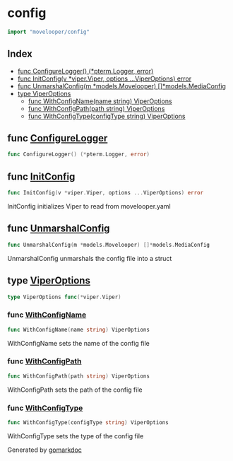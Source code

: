 <!-- gomarkdoc:embed:start -->

<!-- Code generated by gomarkdoc. DO NOT EDIT -->

# config

```go
import "movelooper/config"
```

## Index

- [func ConfigureLogger\(\) \(\*pterm.Logger, error\)](<#ConfigureLogger>)
- [func InitConfig\(v \*viper.Viper, options ...ViperOptions\) error](<#InitConfig>)
- [func UnmarshalConfig\(m \*models.Movelooper\) \[\]\*models.MediaConfig](<#UnmarshalConfig>)
- [type ViperOptions](<#ViperOptions>)
  - [func WithConfigName\(name string\) ViperOptions](<#WithConfigName>)
  - [func WithConfigPath\(path string\) ViperOptions](<#WithConfigPath>)
  - [func WithConfigType\(configType string\) ViperOptions](<#WithConfigType>)


<a name="ConfigureLogger"></a>
## func [ConfigureLogger](<https://github.com/lucasassuncao/movelooper/blob/main/config/logging.go#L12>)

```go
func ConfigureLogger() (*pterm.Logger, error)
```



<a name="InitConfig"></a>
## func [InitConfig](<https://github.com/lucasassuncao/movelooper/blob/main/config/config.go#L14>)

```go
func InitConfig(v *viper.Viper, options ...ViperOptions) error
```

InitConfig initializes Viper to read from movelooper.yaml

<a name="UnmarshalConfig"></a>
## func [UnmarshalConfig](<https://github.com/lucasassuncao/movelooper/blob/main/config/config.go#L52>)

```go
func UnmarshalConfig(m *models.Movelooper) []*models.MediaConfig
```

UnmarshalConfig unmarshals the config file into a struct

<a name="ViperOptions"></a>
## type [ViperOptions](<https://github.com/lucasassuncao/movelooper/blob/main/config/config.go#L11>)



```go
type ViperOptions func(*viper.Viper)
```

<a name="WithConfigName"></a>
### func [WithConfigName](<https://github.com/lucasassuncao/movelooper/blob/main/config/config.go#L31>)

```go
func WithConfigName(name string) ViperOptions
```

WithConfigName sets the name of the config file

<a name="WithConfigPath"></a>
### func [WithConfigPath](<https://github.com/lucasassuncao/movelooper/blob/main/config/config.go#L45>)

```go
func WithConfigPath(path string) ViperOptions
```

WithConfigPath sets the path of the config file

<a name="WithConfigType"></a>
### func [WithConfigType](<https://github.com/lucasassuncao/movelooper/blob/main/config/config.go#L38>)

```go
func WithConfigType(configType string) ViperOptions
```

WithConfigType sets the type of the config file

Generated by [gomarkdoc](<https://github.com/princjef/gomarkdoc>)


<!-- gomarkdoc:embed:end -->